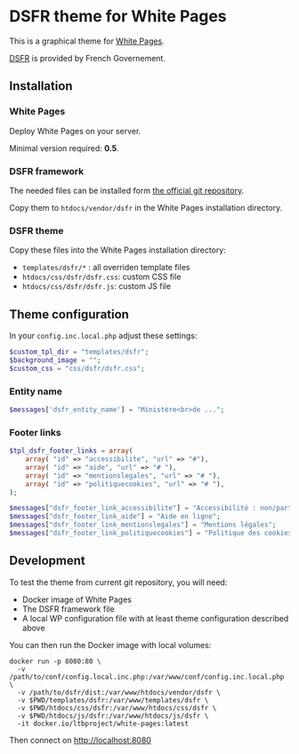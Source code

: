 # DSFR theme for White Pages

This is a graphical theme for [White Pages](https://github.com/ltb-project/white-pages).

[DSFR](https://github.com/GouvernementFR/dsfr) is provided by French Governement.

## Installation

### White Pages

Deploy White Pages on your server.

Minimal version required: **0.5**.

### DSFR framework

The needed files can be installed form [the official git repository](https://github.com/GouvernementFR/dsfr).

Copy them to `htdocs/vendor/dsfr` in the White Pages installation directory.

### DSFR theme

Copy these files into the White Pages installation directory:
* `templates/dsfr/*` : all overriden template files
* `htdocs/css/dsfr/dsfr.css`: custom CSS file
* `htdocs/css/dsfr/dsfr.js`: custom JS file

## Theme configuration

In your `config.inc.local.php` adjust these settings:
```php
$custom_tpl_dir = "templates/dsfr";
$background_image = "";
$custom_css = "css/dsfr/dsfr.css";
```

### Entity name

```php
$messages['dsfr_entity_name'] = "Ministère<br>de ...";
```

### Footer links

```php
$tpl_dsfr_footer_links = array(
    array( "id" => "accessibilite", "url" => "#"),
    array( "id" => "aide", "url" => "# "),
    array( "id" => "mentionslegales", "url" => "# "),
    array( "id" => "politiquecookies", "url" => "# "),
);

$messages["dsfr_footer_link_accessibilite"] = "Accessibilité : non/partiellement/totalement conforme";
$messages["dsfr_footer_link_aide"] = "Aide en ligne";
$messages["dsfr_footer_link_mentionslegales"] = "Mentions légales";
$messages["dsfr_footer_link_politiquecookies"] = "Politique des cookies";
```

## Development

To test the theme from current git repository, you will need:
* Docker image of White Pages
* The DSFR framework file
* A local WP configuration file with at least theme configuration described above

You can then run the Docker image with local volumes:
```
docker run -p 8080:80 \
  -v /path/to/conf/config.local.inc.php:/var/www/conf/config.inc.local.php \
  -v /path/to/dsfr/dist:/var/www/htdocs/vendor/dsfr \
  -v $PWD/templates/dsfr:/var/www/templates/dsfr \
  -v $PWD/htdocs/css/dsfr:/var/www/htdocs/css/dsfr \
  -v $PWD/htdocs/js/dsfr:/var/www/htdocs/js/dsfr \
  -it docker.io/ltbproject/white-pages:latest
```

Then connect on [http://localhost:8080](http://localhost:8080)

